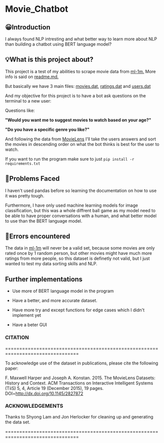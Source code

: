 # Movie_Chatbot

## 😀Introduction

I always found NLP intresting and what better way to learn more about NLP than building a chatbot using BERT language model?

## 💡What is this project about?

This project is a test of my abilities to scrape movie data from <a href="https://github.com/Moonshallow5/Movie_Chatbot/tree/main/ml-1m">ml-1m.</a> More info is said on <a href="https://github.com/Moonshallow5/Movie_Chatbot/blob/main/ml-1m/README">readme.md.</a>


But basically we have 3 main files: <a href="https://github.com/Moonshallow5/Movie_Chatbot/blob/main/ml-1m/movies.dat"> movies.dat</a>, <a href="https://github.com/Moonshallow5/Movie_Chatbot/blob/main/ml-1m/ratings.dat"> ratings.dat</a> and <a href="https://github.com/Moonshallow5/Movie_Chatbot/blob/main/ml-1m/users.dat"> users.dat</a>

And my objective for this project is to have a bot ask questions on the terminal to a new user:

Questions like:

 **"Would you want me to suggest movies to watch based on your age?"**

**"Do you have a specific genre you like?"**

And following the data from <a href="https://github.com/Moonshallow5/Movie_Chatbot/tree/main/ml-1m">MovieLens</a> I'll take the users answers and sort the movies in descending order on what the bot thinks is best for the user to watch.

If you want to run the program make sure to just ```pip install -r requirements.txt```


## 🚧Problems Faced

I haven't used pandas before so learning the documentation on how to use it was pretty tough. 

Furthermore, I have only used machine learning models for image classification, but this was a whole diffrent ball game as my model need to be able to have proper conversations with a human, and what better model to use than the BERT language model.



## 🔧Errors encountered

The data in <a href="https://github.com/Moonshallow5/Movie_Chatbot/tree/main/ml-1m">ml-1m</a> will never be a valid set, because some movies are only rated once by 1 random person, but other movies might have much more ratings from more people, so this dataset is definetly not valid, but I just wanted to test my data sorting skills and NLP.


## Further implementations


- Use more of BERT language model in the program

- Have a better, and more accurate dataset.

- Have more try and except functions for edge cases which I didn't implement yet

- Have a beter GUI














### CITATION
================================================================================

To acknowledge use of the dataset in publications, please cite the following
paper:

F. Maxwell Harper and Joseph A. Konstan. 2015. The MovieLens Datasets: History
and Context. ACM Transactions on Interactive Intelligent Systems (TiiS) 5, 4,
Article 19 (December 2015), 19 pages. DOI=http://dx.doi.org/10.1145/2827872


### ACKNOWLEDGEMENTS

Thanks to Shyong Lam and Jon Herlocker for cleaning up and generating the data
set.

================================================================================